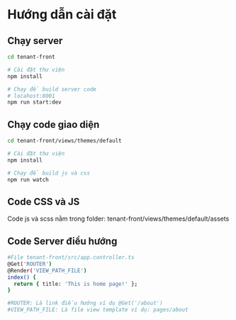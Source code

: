 # Hướng dẫn cài đặt

## Chạy server
```bash 
cd tenant-front

# Cài đặt thư viện
npm install

# Chạy để build server code 
# locahost:8001
npm run start:dev 
```

## Chạy code giao diện
```bash 
cd tenant-front/views/themes/default

# Cài đặt thư viện
npm install

# Chạy để build js và css
npm run watch 
```

## Code CSS và JS

Code js và scss nằm trong folder: tenant-front/views/themes/default/assets

## Code Server điều hướng
```bash
#File tenant-front/src/app.controller.ts
@Get('ROUTER')
@Render('VIEW_PATH_FILE')
index() {
  return { title: 'This is home page!' };
}

#ROUTER: Là link điều hướng ví dụ @Get('/about')
#VIEW_PATH_FILE: Là file view template ví dụ: pages/about

```
